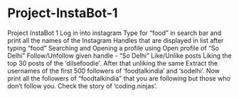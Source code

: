 # Project-InstaBot-1
Project InstaBot 1
Log in into instagram
Type for “food” in search bar and print all the names of the Instagram Handles that are displayed in list after typing “food”
Searching and Opening a profile using Open profile of “So Delhi” 
Follow/Unfollow given handle -  “So Delhi”
Like/Unlike posts
Liking the top 30 posts of the ‘dilsefoodie'. After that unliking the same
Extract the usernames of the first 500 followers of ‘foodtalkindia’ and ‘sodelhi’. Now print all the followers of “foodtalkindia” that you are following but those who don’t follow you.
Check the story of ‘coding.ninjas’.
